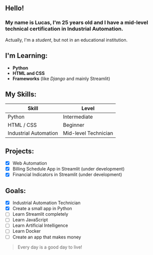 ## Hello!

### My name is Lucas, I'm 25 years old and I have a mid-level technical certification in Industrial Automation.

Actually, I'm a _student_, but not in an educational institution.

## I'm Learning:
- **Python**
- **HTML and CSS**
- **Frameworks** (like _Django_ and mainly Streamlit)

## My Skills:

| Skill                  | Level                |
|------------------------|----------------------|
| Python                 | Intermediate         |
| HTML / CSS             | Beginner             |
| Industrial Automation  | Mid-level Technician |

## Projects:

- [x] Web Automation
- [x] Billing Schedule App in Streamlit (under development)
- [x] Financial Indicators in Streamlit (under development)

## Goals:
- [x] Industrial Automation Technician
- [x] Create a small app in Python
- [ ] Learn Streamlit completely
- [ ] Learn JavaScript
- [ ] Learn Artificial Intelligence
- [ ] Learn Docker
- [ ] Create an app that makes money

> Every day is a good day to live!